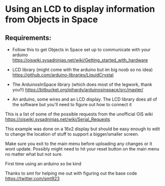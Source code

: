 # Using an LCD to display information from Objects in Space

## Requirements:

* Follow this to get Objects in Space set up to communicate with your arduino https://oiswiki.sysadninjas.net/wiki/Getting_started_with_hardware

* LCD library (might come with the arduino but im big noob so no idea) https://github.com/arduino-libraries/LiquidCrystal

* The ArduinosInSpace library (which does most of the legwork, thank you!!) https://bitbucket.org/pjhardy/arduinosinspace/src/master/

* An arduino, some wires and an LCD display. The LCD library does all of the software but you'll need to figure out how to connect it

This is a list of some of the possible requests from the unofficial OiS wiki https://oiswiki.sysadninjas.net/wiki/Serial_Requests

This example was done on a 16x2 display but should be easy enough to edit to change the location of stuff to support a bigger/smaller screen.

Make sure you exit to the main menu before uploading any changes or it wont update. Possibly might need to hit your reset button on the main menu no matter what but not sure.

First time using an arduino so be kind 

Thanks to smt for helping me out with figuring out the base code https://twitter.com/smt923
